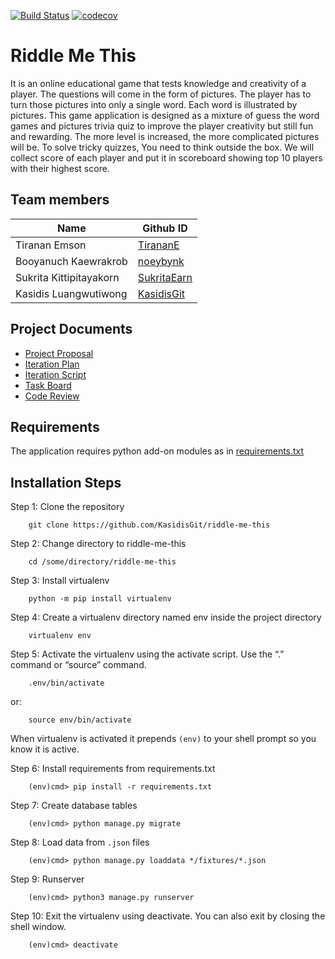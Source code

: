 [![Build Status](https://travis-ci.com/KasidisGit/riddle-me-this.svg?branch=master)](https://travis-ci.com/KasidisGit/riddle-me-this)
[![codecov](https://codecov.io/gh/KasidisGit/riddle-me-this/branch/master/graph/badge.svg)](https://codecov.io/gh/KasidisGit/riddle-me-this)
# Riddle Me This

It is an online educational game that tests knowledge and creativity of a player. The questions will come in the form of pictures. The player has to turn those pictures into only a single word. Each word is illustrated by pictures. This game application is designed as a mixture of guess the word games and pictures trivia quiz to improve the player creativity but still fun and rewarding. The more level is increased, the more complicated pictures will be. To solve tricky quizzes, You need to think outside the box. We will collect score of each player and put it in scoreboard showing top 10 players with their highest score.

## Team members

| Name | Github ID |
|-----|------------|
| Tiranan Emson | [TirananE](https://github.com/TirananE) |
| Booyanuch Kaewrakrob | [noeybynk](https://github.com/noeybynk) |
| Sukrita Kittipitayakorn | [SukritaEarn](https://github.com/SukritaEarn) |
| Kasidis Luangwutiwong | [KasidisGit](https://github.com/KasidisGit) |

## Project Documents

* [Project Proposal](https://docs.google.com/document/d/17h1Ol01eRqQ6tj3vDWJW9umjiuNYy6Nby9mrc0ZfD0Y/edit#)
* [Iteration Plan](https://docs.google.com/document/d/1HG85SXgtpRnwHKSpw-7xCFtjdfBGe11zce4vNnasJK4/edit#)
* [Iteration Script](https://docs.google.com/document/d/1eBriBu04WbI6myoH9GuHBDf7wkmMbYwD7kY3xDfpSIA/edit)
* [Task Board](https://trello.com/b/y8vxcJPa/riddle-me-this)
* [Code Review](https://docs.google.com/document/d/1QnH53fsqkTB0lhTCFExOkOOEtXv0lpKw0SpMnZ8ifWo/edit)

## Requirements

The application requires python add-on modules as in [requirements.txt](requirements.txt)

## Installation Steps

Step 1: Clone the repository

        git clone https://github.com/KasidisGit/riddle-me-this

Step 2: Change directory to riddle-me-this

        cd /some/directory/riddle-me-this

Step 3: Install virtualenv

        python -m pip install virtualenv

Step 4: Create a virtualenv directory named env inside the project directory

        virtualenv env

Step 5: Activate the virtualenv using the activate script. Use the “.” command or “source” command.

        .env/bin/activate

or:

        source env/bin/activate

When virtualenv is activated it prepends `(env)` to your shell prompt so you know it is active.

Step 6: Install requirements from requirements.txt

        (env)cmd> pip install -r requirements.txt

Step 7: Create database tables

        (env)cmd> python manage.py migrate

Step 8: Load data from `.json` files

        (env)cmd> python manage.py loaddata */fixtures/*.json

Step 9: Runserver

        (env)cmd> python3 manage.py runserver

Step 10: Exit the virtualenv using deactivate. You can also exit by closing the shell window.

        (env)cmd> deactivate

